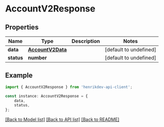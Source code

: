# AccountV2Response


## Properties

Name | Type | Description | Notes
------------ | ------------- | ------------- | -------------
**data** | [**AccountV2Data**](AccountV2Data.md) |  | [default to undefined]
**status** | **number** |  | [default to undefined]

## Example

```typescript
import { AccountV2Response } from 'henrikdev-api-client';

const instance: AccountV2Response = {
    data,
    status,
};
```

[[Back to Model list]](../README.md#documentation-for-models) [[Back to API list]](../README.md#documentation-for-api-endpoints) [[Back to README]](../README.md)
